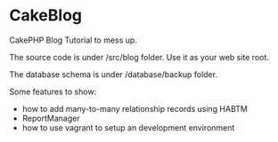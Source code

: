 CakeBlog
========

CakePHP Blog Tutorial to mess up.

The source code is under /src/blog folder.  Use it as your web site root.

The database schema is under /database/backup folder.

Some features to show:
- how to add many-to-many relationship records using HABTM
- ReportManager
- how to use vagrant to setup an development environment
